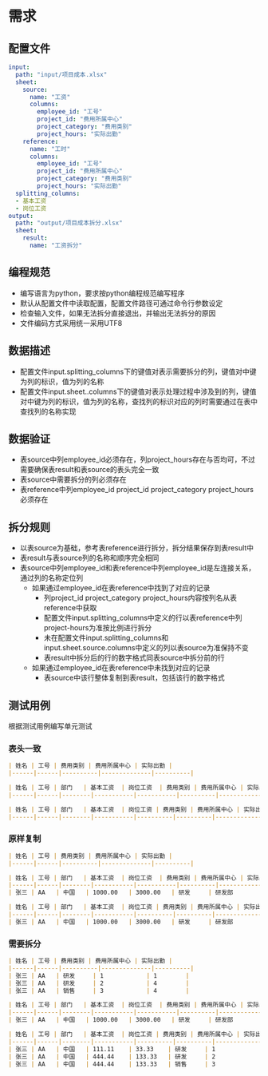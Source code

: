 # 需求

## 配置文件

```yaml config.yaml
input:
  path: "input/项目成本.xlsx"  
  sheet:
    source:
      name: "工资"
      columns:
        employee_id: "工号"
        project_id: "费用所属中心"
        project_category: "费用类别"
        project_hours: "实际出勤"
    reference:
      name: "工时"
      columns:
        employee_id: "工号"
        project_id: "费用所属中心"
        project_category: "费用类别"
        project_hours: "实际出勤"
  splitting_columns:
  - 基本工资
  - 岗位工资
output:
  path: "output/项目成本拆分.xlsx"
  sheet:
    result:
      name: "工资拆分"
```

## 编程规范

- 编写语言为python，要求按python编程规范编写程序
- 默认从配置文件中读取配置，配置文件路径可通过命令行参数设定
- 检查输入文件，如果无法拆分直接退出，并输出无法拆分的原因
- 文件编码方式采用统一采用UTF8

## 数据描述

- 配置文件input.splitting_columns下的键值对表示需要拆分的列，键值对中键为列的标识，值为列的名称
- 配置文件input.sheet..columns下的键值对表示处理过程中涉及到的列，键值对中键为列的标识，值为列的名称，查找列的标识对应的列时需要通过在表中查找列的名称实现

## 数据验证

- 表source中列employee_id必须存在，列project_hours存在与否均可，不过需要确保表result和表source的表头完全一致
- 表source中需要拆分的列必须存在
- 表reference中列employee_id project_id project_category project_hours必须存在

## 拆分规则

- 以表source为基础，参考表reference进行拆分，拆分结果保存到表result中
- 表result与表source列的名称和顺序完全相同
- 表source中列employee_id和表reference中列employee_id是左连接关系，通过列的名称定位列
  - 如果通过employee_id在表reference中找到了对应的记录
    - 列project_id project_category project_hours内容按列名从表reference中获取
    - 配置文件input.splitting_columns中定义的行以表reference中列project-hours为准按比例进行拆分
    - 未在配置文件input.splitting_columns和input.sheet.source.columns中定义的列以表source为准保持不变
    - 表result中拆分后的行的数字格式同表source中拆分前的行
  - 如果通过employee_id在表reference中未找到对应的记录
    - 表source中该行整体复制到表result，包括该行的数字格式

## 测试用例

根据测试用例编写单元测试

### 表头一致

```markdown 表reference
| 姓名 | 工号 | 费用类别 | 费用所属中心 | 实际出勤 |
|------|------|----------|--------------|----------|
```

```markdown 表source
| 姓名 | 工号 | 部门   | 基本工资  | 岗位工资  | 费用类别 | 费用所属中心 | 实际出勤 | 分管领导 |
|------|------|--------|-----------|-----------|----------|--------------|----------|----------|
```

```markdown 表result
| 姓名 | 工号 | 部门   | 基本工资  | 岗位工资 | 费用类别 | 费用所属中心 | 实际出勤 | 分管领导 |
|------|------|--------|-----------|----------|----------|--------------|----------|----------|
```

### 原样复制

```markdown 表reference
| 姓名 | 工号 | 费用类别 | 费用所属中心 | 实际出勤 |
|------|------|----------|--------------|----------|
```

```markdown 表source
| 姓名 | 工号 | 部门   | 基本工资  | 岗位工资  | 费用类别 | 费用所属中心 | 实际出勤 | 分管领导 |
|------|------|--------|-----------|-----------|----------|--------------|----------|----------|
| 张三 | AA   | 中国   | 1000.00   | 3000.00   | 研发     | 研发部       | 21       | BB       |
```

```markdown 表result
| 姓名 | 工号 | 部门   | 基本工资  | 岗位工资 | 费用类别 | 费用所属中心 | 实际出勤 | 分管领导 |
|------|------|--------|-----------|----------|----------|--------------|----------|----------|
| 张三 | AA   | 中国   | 1000.00   | 3000.00   | 研发     | 研发部       | 21       | BB       |
```
### 需要拆分

```markdown 表reference
| 姓名 | 工号 | 费用类别 | 费用所属中心 | 实际出勤 |
|------|------|----------|--------------|----------|
| 张三 | AA   | 研发     | 1            | 1        |
| 张三 | AA   | 研发     | 2            | 4        |
| 张三 | AA   | 销售     | 3            | 4        |
```

```markdown 表source
| 姓名 | 工号 | 部门   | 基本工资  | 岗位工资  | 费用类别 | 费用所属中心 | 实际出勤 | 分管领导 |
|------|------|--------|-----------|-----------|----------|--------------|----------|----------|
| 张三 | AA   | 中国   | 1000.00   | 3000.00   | 研发     | 研发部       | 21       | BB       |
```

```markdown 表result
| 姓名 | 工号 | 部门   | 基本工资  | 岗位工资 | 费用类别 | 费用所属中心 | 实际出勤 | 分管领导 |
|------|------|--------|-----------|----------|----------|--------------|----------|----------|
| 张三 | AA   | 中国   | 111.11    | 33.33    | 研发     | 1            | 1        | BB       |
| 张三 | AA   | 中国   | 444.44    | 133.33   | 研发     | 2            | 4        | BB       |
| 张三 | AA   | 中国   | 444.44    | 133.33   | 销售     | 3            | 4        | BB       |
```
